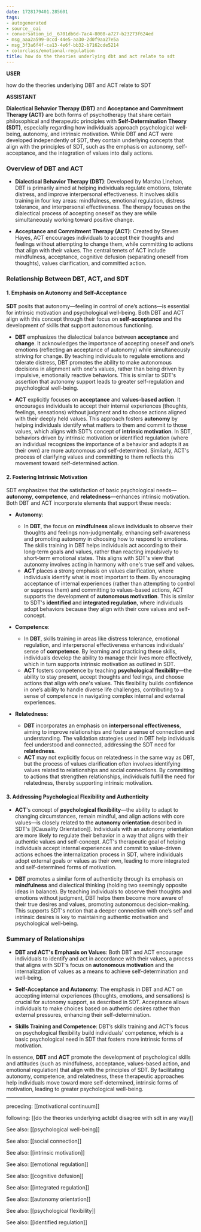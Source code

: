```yaml
---
date: 1728179401.285601
tags:
- autogenerated
- source__oai
- conversation_id__6701db6d-7ac4-8008-a727-b23273f624ed
- msg_aaa2a599-0ccd-44e5-aa30-2d0f9aa27e5a
- msg_3f3a6f4f-ca13-4e6f-bb32-b7162cde5214
- colorclass/emotional-regulation
title: how do the theories underlying dbt and act relate to sdt
---
```


**USER**

how do the theories underlying DBT and ACT relate to SDT


**ASSISTANT**

**Dialectical Behavior Therapy (DBT)** and **Acceptance and Commitment Therapy (ACT)** are both forms of psychotherapy that share certain philosophical and therapeutic principles with **Self-Determination Theory (SDT)**, especially regarding how individuals approach psychological well-being, autonomy, and intrinsic motivation. While DBT and ACT were developed independently of SDT, they contain underlying concepts that align with the principles of SDT, such as the emphasis on autonomy, self-acceptance, and the integration of values into daily actions.

### Overview of DBT and ACT

- **Dialectical Behavior Therapy (DBT)**: Developed by Marsha Linehan, DBT is primarily aimed at helping individuals regulate emotions, tolerate distress, and improve interpersonal effectiveness. It involves skills training in four key areas: mindfulness, emotional regulation, distress tolerance, and interpersonal effectiveness. The therapy focuses on the dialectical process of accepting oneself as they are while simultaneously working toward positive change.

- **Acceptance and Commitment Therapy (ACT)**: Created by Steven Hayes, ACT encourages individuals to accept their thoughts and feelings without attempting to change them, while committing to actions that align with their values. The central tenets of ACT include mindfulness, acceptance, cognitive defusion (separating oneself from thoughts), values clarification, and committed action.

### Relationship Between DBT, ACT, and SDT

#### 1. Emphasis on Autonomy and Self-Acceptance

**SDT** posits that autonomy—feeling in control of one’s actions—is essential for intrinsic motivation and psychological well-being. Both DBT and ACT align with this concept through their focus on **self-acceptance** and the development of skills that support autonomous functioning.

- **DBT** emphasizes the dialectical balance between **acceptance** and **change**. It acknowledges the importance of accepting oneself and one’s emotions (reflecting an acceptance of autonomy) while simultaneously striving for change. By teaching individuals to regulate emotions and tolerate distress, DBT promotes the ability to make autonomous decisions in alignment with one's values, rather than being driven by impulsive, emotionally reactive behaviors. This is similar to SDT's assertion that autonomy support leads to greater self-regulation and psychological well-being.

- **ACT** explicitly focuses on **acceptance** and **values-based action**. It encourages individuals to accept their internal experiences (thoughts, feelings, sensations) without judgment and to choose actions aligned with their deeply held values. This approach fosters **autonomy** by helping individuals identify what matters to them and commit to those values, which aligns with SDT’s concept of **intrinsic motivation**. In SDT, behaviors driven by intrinsic motivation or identified regulation (where an individual recognizes the importance of a behavior and adopts it as their own) are more autonomous and self-determined. Similarly, ACT's process of clarifying values and committing to them reflects this movement toward self-determined action.

#### 2. Fostering Intrinsic Motivation

SDT emphasizes that the satisfaction of basic psychological needs—**autonomy**, **competence**, and **relatedness**—enhances intrinsic motivation. Both DBT and ACT incorporate elements that support these needs:

- **Autonomy**: 
  - In **DBT**, the focus on **mindfulness** allows individuals to observe their thoughts and feelings non-judgmentally, enhancing self-awareness and promoting autonomy in choosing how to respond to emotions. The skills training in DBT helps individuals act according to their long-term goals and values, rather than reacting impulsively to short-term emotional states. This aligns with SDT's view that autonomy involves acting in harmony with one's true self and values.
  - **ACT** places a strong emphasis on values clarification, where individuals identify what is most important to them. By encouraging acceptance of internal experiences (rather than attempting to control or suppress them) and committing to values-based actions, ACT supports the development of **autonomous motivation**. This is similar to SDT's **identified** and **integrated regulation**, where individuals adopt behaviors because they align with their core values and self-concept.

- **Competence**: 
  - In **DBT**, skills training in areas like distress tolerance, emotional regulation, and interpersonal effectiveness enhances individuals' sense of **competence**. By learning and practicing these skills, individuals develop the ability to manage their lives more effectively, which in turn supports intrinsic motivation as outlined in SDT.
  - **ACT** fosters competence by teaching **psychological flexibility**—the ability to stay present, accept thoughts and feelings, and choose actions that align with one's values. This flexibility builds confidence in one’s ability to handle diverse life challenges, contributing to a sense of competence in navigating complex internal and external experiences.

- **Relatedness**: 
  - **DBT** incorporates an emphasis on **interpersonal effectiveness**, aiming to improve relationships and foster a sense of connection and understanding. The validation strategies used in DBT help individuals feel understood and connected, addressing the SDT need for **relatedness**.
  - **ACT** may not explicitly focus on relatedness in the same way as DBT, but the process of values clarification often involves identifying values related to relationships and social connections. By committing to actions that strengthen relationships, individuals fulfill the need for relatedness, thereby supporting intrinsic motivation.

#### 3. Addressing Psychological Flexibility and Authenticity

- **ACT**'s concept of **psychological flexibility**—the ability to adapt to changing circumstances, remain mindful, and align actions with core values—is closely related to the **autonomy orientation** described in SDT's [[Causality Orientation]]. Individuals with an autonomy orientation are more likely to regulate their behavior in a way that aligns with their authentic values and self-concept. ACT's therapeutic goal of helping individuals accept internal experiences and commit to value-driven actions echoes the internalization process in SDT, where individuals adopt external goals or values as their own, leading to more integrated and self-determined forms of motivation.

- **DBT** promotes a similar form of authenticity through its emphasis on **mindfulness** and dialectical thinking (holding two seemingly opposite ideas in balance). By teaching individuals to observe their thoughts and emotions without judgment, DBT helps them become more aware of their true desires and values, promoting autonomous decision-making. This supports SDT's notion that a deeper connection with one’s self and intrinsic desires is key to maintaining authentic motivation and psychological well-being.

### Summary of Relationships

- **DBT and ACT's Emphasis on Values**: Both DBT and ACT encourage individuals to identify and act in accordance with their values, a process that aligns with SDT's focus on **autonomous motivation** and the internalization of values as a means to achieve self-determination and well-being.

- **Self-Acceptance and Autonomy**: The emphasis in DBT and ACT on accepting internal experiences (thoughts, emotions, and sensations) is crucial for autonomy support, as described in SDT. Acceptance allows individuals to make choices based on authentic desires rather than external pressures, enhancing their self-determination.

- **Skills Training and Competence**: DBT’s skills training and ACT’s focus on psychological flexibility build individuals' competence, which is a basic psychological need in SDT that fosters more intrinsic forms of motivation.

In essence, **DBT** and **ACT** promote the development of psychological skills and attitudes (such as mindfulness, acceptance, values-based action, and emotional regulation) that align with the principles of SDT. By facilitating autonomy, competence, and relatedness, these therapeutic approaches help individuals move toward more self-determined, intrinsic forms of motivation, leading to greater psychological well-being.


---

preceding: [[motivational continuum]]  


following: [[do the theories underlying actdbt disagree with sdt in any way]]

See also: [[psychological well-being]]


See also: [[social connection]]


See also: [[intrinsic motivation]]


See also: [[emotional regulation]]


See also: [[cognitive defusion]]


See also: [[integrated regulation]]


See also: [[autonomy orientation]]


See also: [[psychological flexibility]]


See also: [[identified regulation]]
